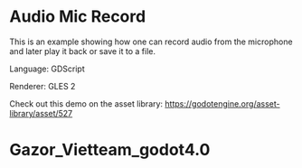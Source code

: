 # Audio Mic Record

This is an example showing how one can record audio from
the microphone and later play it back or save it to a file.

Language: GDScript

Renderer: GLES 2

Check out this demo on the asset library: https://godotengine.org/asset-library/asset/527
# Gazor_Vietteam_godot4.0
